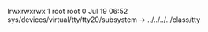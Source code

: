 lrwxrwxrwx 1 root root 0 Jul 19 06:52 sys/devices/virtual/tty/tty20/subsystem -> ../../../../class/tty
